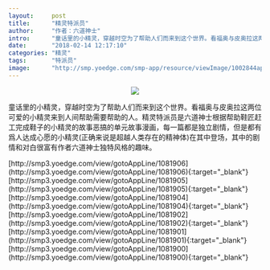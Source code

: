 ```yaml
---
layout:     post
title:      "精灵特派员"
author:     "作者：六道神士"
intro:      "童话里的小精灵，穿越时空为了帮助人们而来到这个世界。看福奥与皮奥拉这两位可爱的小精灵来到人间帮助需要帮助的人。精灵特派员是六道神士根据帮助鞋匠赶工完成鞋子的小精灵的故事恶搞的单元故事漫画，每一篇都是独立剧情，但是都有爲人达成心愿的小精灵(正确来说是超越人类存在的精神体)在其中登场，其中的剧情和对白很富有作者六道神士独特风格的趣味。"
date:       "2018-02-14 12:17:10"
categories: "精灵"
tags:       "特派员"
image:      "http://smp.yoedge.com/smp-app/resource/viewImage/1002844appline.png"
---
```

<div style="text-align: center">
<p><img src="http://smp.yoedge.com/smp-app/resource/viewImage/1002844appline.png"/></p>
</div>
<p class="post-meta">
<span>童话里的小精灵，穿越时空为了帮助人们而来到这个世界。看福奥与皮奥拉这两位可爱的小精灵来到人间帮助需要帮助的人。精灵特派员是六道神士根据帮助鞋匠赶工完成鞋子的小精灵的故事恶搞的单元故事漫画，每一篇都是独立剧情，但是都有爲人达成心愿的小精灵(正确来说是超越人类存在的精神体)在其中登场，其中的剧情和对白很富有作者六道神士独特风格的趣味。</span>
</p>
[http://smp3.yoedge.com/view/gotoAppLine/1081906](http://smp3.yoedge.com/view/gotoAppLine/1081906){:target="_blank"}
[http://smp3.yoedge.com/view/gotoAppLine/1081905](http://smp3.yoedge.com/view/gotoAppLine/1081905){:target="_blank"}
[http://smp3.yoedge.com/view/gotoAppLine/1081904](http://smp3.yoedge.com/view/gotoAppLine/1081904){:target="_blank"}
[http://smp3.yoedge.com/view/gotoAppLine/1081902](http://smp3.yoedge.com/view/gotoAppLine/1081902){:target="_blank"}
[http://smp3.yoedge.com/view/gotoAppLine/1081901](http://smp3.yoedge.com/view/gotoAppLine/1081901){:target="_blank"}
[http://smp3.yoedge.com/view/gotoAppLine/1081900](http://smp3.yoedge.com/view/gotoAppLine/1081900){:target="_blank"}


